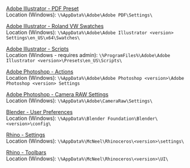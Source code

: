 [Adobe Illustrator - PDF Preset](adobe-illustrator-pdf)<br>
Location (Windows): ```\%AppData%\Adobe\Adobe PDF\Settings\```

[Adobe Illustrator - Roland VW Swatches](adobe-illustrator-roland)<br>
Location (Windows): ```\%AppData%\Adobe\Adobe Illustrator <version> Settings\en_US\x64\Swatches\```

[Adobe Illustrator - Scripts](adobe-illustrator-scripts)<br>
Location (Windows - requires admin): ```\%ProgramFiles%\Adobe\Adobe Illustrator <version>\Presets\en_US\Scripts\```

[Adobe Photoshop - Actions](adobe-photoshop-actions)<br>
Location (Windows): ```\%AppData%\Adobe\Adobe Photoshop <version>\Adobe Photoshop <version> Settings```

[Adobe Photoshop - Camera RAW Settings](adobe-photoshop-acr)<br>
Location (Windows): ```\%AppData%\Adobe\CameraRaw\Settings\```

[Blender - User Preferences](blender-preferences)<br>
Location (Windows): ```\%AppData%\Blender Foundation\Blender\<version>\config\```

[Rhino - Settings](rhino-settings)<br>
Location (Windows): ```\%AppData%\McNeel\Rhinoceros\<version>\settings\```

[Rhino - Toolbars](rhino-toolbars)<br>
Location (Windows): ```\%AppData%\McNeel\Rhinoceros\<version>\UI\```